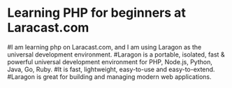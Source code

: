 # Learning PHP for beginners at Laracast.com

#I am learning php on Laracast.com, and I am using Laragon as the universal development environment.
#Laragon is a portable, isolated, fast & powerful universal development environment for PHP, Node.js, Python, Java, Go, Ruby.
#It is fast, lightweight, easy-to-use and easy-to-extend.
#Laragon is great for building and managing modern web applications.
